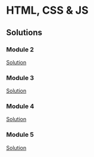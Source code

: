 # HTML, CSS & JS #

## Solutions ##

### Module 2 ###
[Solution](https://yokylee.github.io/coursera-course/Module2-solution/module2-solution.index.html)

### Module 3 ###
[Solution](https://yokylee.github.io/coursera-course/module3-solution/module3-solution.index.html)

### Module 4 ###
[Solution](https://yokylee.github.io/coursera-course/module4-solution/module4.solution.index.html)

### Module 5 ###
[Solution](https://yokylee.github.io/coursera-course/module5-solution/index.html)
